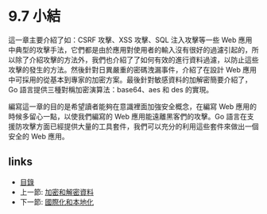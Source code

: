 # 9.7 小結

這一章主要介紹了如：CSRF 攻擊、XSS 攻擊、SQL 注入攻擊等一些 Web 應用中典型的攻擊手法，它們都是由於應用對使用者的輸入沒有很好的過濾引起的，所以除了介紹攻擊的方法外，我們也介紹了了如何有效的進行資料過濾，以防止這些攻擊的發生的方法。然後針對日異嚴重的密碼洩漏事件，介紹了在設計 Web 應用中可採用的從基本到專家的加密方案。最後針對敏感資料的加解密簡要介紹了，Go 語言提供三種對稱加密演算法：base64、aes 和 des 的實現。

編寫這一章的目的是希望讀者能夠在意識裡面加強安全概念，在編寫 Web 應用的時候多留心一點，以使我們編寫的 Web 應用能遠離黑客們的攻擊。Go 語言在支援防攻擊方面已經提供大量的工具套件，我們可以充分的利用這些套件來做出一個安全的 Web 應用。

## links

* [目錄](preface.md)
* 上一節: [加密和解密資料](09.6.md)
* 下一節: [國際化和本地化](10.0.md)
